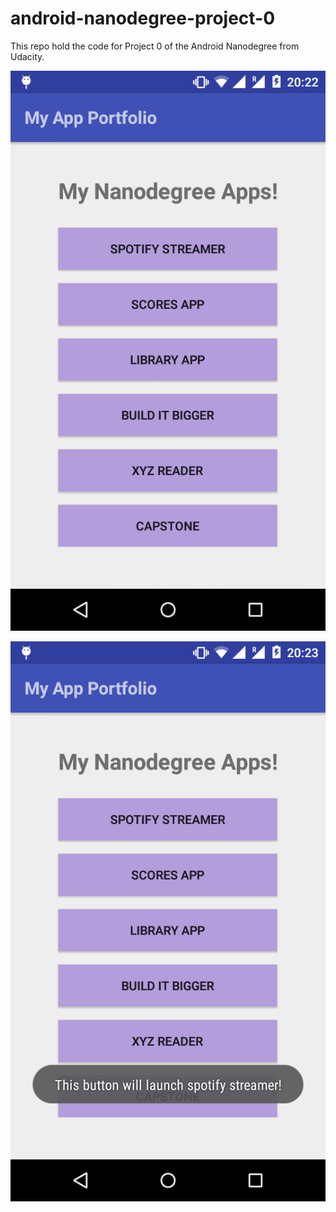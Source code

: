 # android-nanodegree-project-0
This repo hold the code for Project 0 of the Android Nanodegree from Udacity.

![alt tag](https://github.com/sachins1211/android-nanodegree-project-0/blob/master/img1.png)

![alt tag](https://github.com/sachins1211/android-nanodegree-project-0/blob/master/img2.png)
